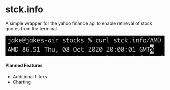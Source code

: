 # stck.info

A simple wrapper for the yahoo finance api to enable retireval of stock quotes from the terminal.

![Example Usage](img/example.png)

#### Planned Features
* Additional filters
* Charting
